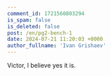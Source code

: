 ```yaml
---
comment_id: 1721560803294
is_spam: false
is_deleted: false
post: /en/pg2-bench-1
date: 2024-07-21 11:20:03 +0000
author_fullname: 'Ivan Grishaev'
---
```


Victor, I believe yes it is.

